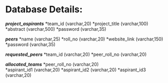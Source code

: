 # Database Details:

***project_aspirants***
	*team_id	(varchar,20)
	*project_title	(varchar,100)
	*abstract	(varchar,500)
	*password	(varchar,35)

***peers***
	*name	(varchar,25)
	*roll_no 	(varchar,20)
	*website_link	(varchar,150)
	*password	(varchar,35)

***requested_peers***
	*team_id	(varchar,20)
	*peer_roll_no	(varchar,20)

***allocated_teams***
	*peer_roll_no	(varchar,20)	
	*aspirant_id1	(varchar,20)
	*aspirant_id2	(varchar,20)
	*aspirant_id3	(varchar,20)